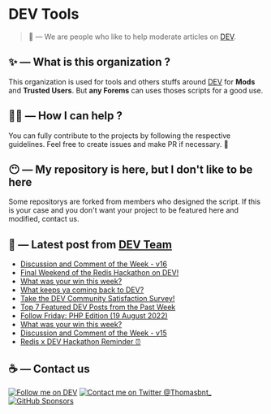# DEV Tools

> 🔧 — We are people who like to help moderate articles on [DEV](https://dev.to).

## ✨ — What is this organization ?

This organization is used for tools and others stuffs around [DEV](https://dev.to) for **Mods** and **Trusted Users**. But __any Forems__ can uses thoses scripts for a good use.


## 💪🏼 — How I can help ?

You can fully contribute to the projects by following the respective guidelines. Feel free to create issues and make PR if necessary. 🎉

## 😶 — My repository is here, but I don't like to be here

Some repositorys are forked from members who designed the script. If this is your case and you don't want your project to be featured here and modified, contact us.

## 📝 — Latest post from [DEV Team](https://dev.to/devteam)

<!-- BLOG-POST-LIST:START -->
- [Discussion and Comment of the Week - v16](https://dev.to/devteam/discussion-and-comment-of-the-week-v16-57ek)
- [Final Weekend of the Redis Hackathon on DEV!](https://dev.to/devteam/final-weekend-of-the-redis-hackathon-on-dev-4mn7)
- [What was your win this week?](https://dev.to/devteam/what-was-your-win-this-week-4ol6)
- [What keeps ya coming back to DEV?](https://dev.to/devteam/what-keeps-ya-coming-back-to-dev-2nd0)
- [Take the DEV Community Satisfaction Survey!](https://dev.to/devteam/take-the-dev-community-satisfaction-survey-3gja)
- [Top 7 Featured DEV Posts from the Past Week](https://dev.to/devteam/top-7-featured-dev-posts-from-the-past-week-20h6)
- [Follow Friday: PHP Edition &lpar;19 August 2022&rpar;](https://dev.to/devteam/follow-friday-php-edition-19-august-2022-1lo7)
- [What was your win this week?](https://dev.to/devteam/what-was-your-win-this-week-4n66)
- [Discussion and Comment of the Week - v15](https://dev.to/devteam/discussion-and-comment-of-the-week-v15-1o5l)
- [Redis x DEV Hackathon Reminder ⏰](https://dev.to/devteam/redis-x-dev-hackathon-reminder-3b3e)
<!-- BLOG-POST-LIST:END -->


## ☕ — Contact us

[![Follow me on DEV](https://img.shields.io/badge/dev.to-%2308090A.svg?&style=for-the-badge&logo=dev.to&logoColor=white&alt=devto)](https://dev.to/thomasbnt)
[![Contact me on Twitter @Thomasbnt_](https://img.shields.io/badge/Contact%20me%20on%20Twitter-%231DA1F2.svg?&style=for-the-badge&logo=twitter&logoColor=white&alt=twitter)](https://twitter.com/messages/1142357270-1142357270?text=Hello,%20I%20contact%20you%20from%20devtotools%20&recipient_id=1142357270) [![GitHub Sponsors](https://img.shields.io/badge/Sponsor%20me-%23EA54AE.svg?&style=for-the-badge&logo=github-sponsors&logoColor=white)](https://github.com/sponsors/thomasbnt)


